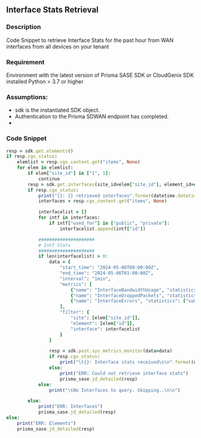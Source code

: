 ## Interface Stats Retrieval

### Description
Code Snippet to retrieve Interface Stats for the past hour from WAN interfaces from all devices on your tenant

### Requirement
Environment with the latest version of Prisma SASE SDK or CloudGenix SDK installed
Python >  3.7 or higher

### Assumptions:
- sdk is the instantiated SDK object. 
- Authentication to the Prisma SDWAN endpoint has completed.
- 
### Code Snippet

```ruby
resp = sdk.get.elements()
if resp.cgx_status:
    elemlist = resp.cgx_content.get("items", None)
    for elem in elemlist:
        if elem["site_id"] in ["1", 1]:
            continue
        resp = sdk.get.interfaces(site_id=elem["site_id"], element_id=elem["id"])
        if resp.cgx_status:
            print("{}: {} retrieved interfaces".format(datetime.datetime.utcnow(), elem["name"]))
            interfaces = resp.cgx_content.get("items", None)

            interfacelist = []
            for intf in interfaces:
                if intf["used_for"] in ["public", "private"]:
                    interfacelist.append(intf["id"])

            #####################
            # Intf Stats
            #####################
            if len(interfacelist) > 0:
                data = {
                    "start_time": "2024-05-06T00:00:00Z",
                    "end_time": "2024-05-06T01:00:00Z",
                    "interval": "1min",
                    "metrics": [
                        {"name": "InterfaceBandwidthUsage", "statistics": ["average"], "unit": "Mbps"},
                        {"name": "InterfaceDroppedPackets", "statistics": ["sum"], "unit": "count"},
                        {"name": "InterfaceErrors", "statistics": ["sum"], "unit": "count"}
                    ],
                    "filter": {
                        "site": [elem["site_id"]],
                        "element": [elem["id"]],
                        "interface": interfacelist
                    }
                }

                resp = sdk.post.sys_metrics_monitor(data=data)
                if resp.cgx_status:
                    print("\t{}: Interface stats received\n\n".format(datetime.datetime.utcnow()))
                else:
                    print("ERR: Could not retrieve interface stats")
                    prisma_sase.jd_detailed(resp)
            else:
                print("\tNo Interfaces to query. Skipping..\n\n")

        else:
            print("ERR: Interfaces")
            prisma_sase.jd_detailed(resp)
else:
    print("ERR: Elements")
    prisma_sase.jd_detailed(resp)
```
